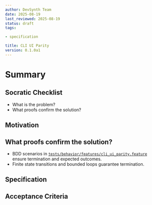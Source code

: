 ```yaml
---
author: DevSynth Team
date: 2025-08-19
last_reviewed: 2025-08-19
status: draft
tags:

- specification

title: CLI UI Parity
version: 0.1.0a1
---
```


<!--
Required metadata fields:
- author: document author
- date: creation date
- last_reviewed: last review date
- status: draft | review | published
- tags: search keywords
- title: short descriptive name
- version: specification version
-->

# Summary

## Socratic Checklist
- What is the problem?
- What proofs confirm the solution?

## Motivation

## What proofs confirm the solution?
- BDD scenarios in [`tests/behavior/features/cli_ui_parity.feature`](../../tests/behavior/features/cli_ui_parity.feature) ensure termination and expected outcomes.
- Finite state transitions and bounded loops guarantee termination.


## Specification

## Acceptance Criteria
